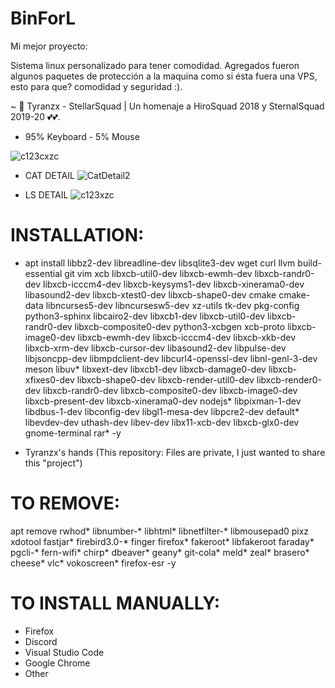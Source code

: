 # BinForL

Mi mejor proyecto:

Sistema linux personalizado para tener comodidad. Agregados fueron algunos paquetes de protección a la maquina como si ésta fuera una VPS, esto para que? comodidad y seguridad :).

~ 👻 Tyranzx - StellarSquad | Un homenaje a HiroSquad 2018 y SternalSquad 2019-20 💕💕.

- 95% Keyboard - 5% Mouse

![c123cxzc](https://user-images.githubusercontent.com/70720366/159963927-73053402-e361-42cc-9fd4-f61899aac780.PNG)

- CAT DETAIL
![CatDetail2](https://user-images.githubusercontent.com/70720366/159960114-b814c44f-b310-4120-8335-cd9b5d35d1d6.png)

- LS DETAIL
![c123xzc](https://user-images.githubusercontent.com/70720366/160018121-db513058-56de-428a-8b0f-791becafed53.PNG)

# INSTALLATION:
- apt install libbz2-dev libreadline-dev libsqlite3-dev wget curl llvm build-essential git vim xcb libxcb-util0-dev libxcb-ewmh-dev libxcb-randr0-dev libxcb-icccm4-dev libxcb-keysyms1-dev libxcb-xinerama0-dev libasound2-dev libxcb-xtest0-dev libxcb-shape0-dev cmake cmake-data libncurses5-dev libncursesw5-dev xz-utils tk-dev pkg-config python3-sphinx libcairo2-dev libxcb1-dev libxcb-util0-dev libxcb-randr0-dev libxcb-composite0-dev python3-xcbgen xcb-proto libxcb-image0-dev libxcb-ewmh-dev libxcb-icccm4-dev libxcb-xkb-dev libxcb-xrm-dev libxcb-cursor-dev libasound2-dev libpulse-dev libjsoncpp-dev libmpdclient-dev libcurl4-openssl-dev libnl-genl-3-dev meson libuv* libxext-dev libxcb1-dev libxcb-damage0-dev libxcb-xfixes0-dev libxcb-shape0-dev libxcb-render-util0-dev libxcb-render0-dev libxcb-randr0-dev libxcb-composite0-dev libxcb-image0-dev libxcb-present-dev libxcb-xinerama0-dev nodejs* libpixman-1-dev libdbus-1-dev libconfig-dev libgl1-mesa-dev libpcre2-dev default* libevdev-dev uthash-dev libev-dev libx11-xcb-dev libxcb-glx0-dev gnome-terminal rar* -y

- Tyranzx's hands (This repository: Files are private, I just wanted to share this "project")

# TO REMOVE:
apt remove rwhod* libnumber-* libhtml* libnetfilter-* libmousepad0 pixz xdotool fastjar* firebird3.0-* finger firefox* fakeroot* libfakeroot faraday* pgcli-* fern-wifi* chirp* dbeaver* geany* git-cola* meld* zeal* brasero* cheese* vlc* vokoscreen* firefox-esr -y

# TO INSTALL MANUALLY:
- Firefox
- Discord
- Visual Studio Code
- Google Chrome
- Other
